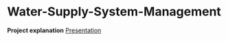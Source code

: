 # Water-Supply-System-Management
**Project explanation** [Presentation](https://github.com/guilhermecposantos/Water-Supply-System-Management/blob/main/docs/presentation/DA_projeto_1.pdf)
